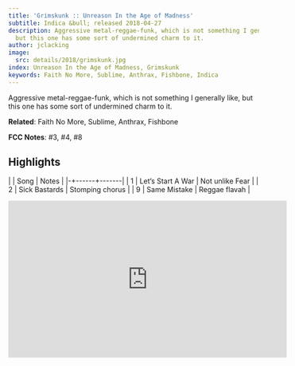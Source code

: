 ```yaml
---
title: 'Grimskunk :: Unreason In the Age of Madness'
subtitle: Indica &bull; released 2018-04-27
description: Aggressive metal-reggae-funk, which is not something I generally like,
  but this one has some sort of undermined charm to it.
author: jclacking
image:
  src: details/2018/grimskunk.jpg
index: Unreason In the Age of Madness, Grimskunk
keywords: Faith No More, Sublime, Anthrax, Fishbone, Indica
---
```

Aggressive metal-reggae-funk, which is not something I generally like, but this one has some sort of undermined charm to it.<!--more-->

**Related**: Faith No More, Sublime, Anthrax, Fishbone

**FCC Notes**: #3, #4, #8

## Highlights

| | Song | Notes |
|-+------+-------|
| 1 | Let’s Start A War | Not unlike Fear |
| 2 | Sick Bastards | Stomping chorus |
| 9 | Same Mistake | Reggae flavah |

<div class="tlo-detail-video"><iframe width="560" height="315" src="https://www.youtube.com/embed/I8iYTbp4idI" frameborder="0" allow="autoplay; encrypted-media" allowfullscreen></iframe></div>

